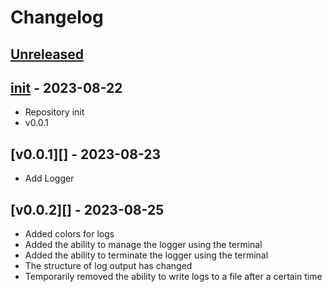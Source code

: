 # Changelog

## [Unreleased][unreleased]

## [init][] - 2023-08-22

- Repository init
- v0.0.1

## [v0.0.1][] - 2023-08-23

- Add Logger

## [v0.0.2][] - 2023-08-25

- Added colors for logs
- Added the ability to manage the logger using the terminal
- Added the ability to terminate the logger using the terminal
- The structure of log output has changed
- Temporarily removed the ability to write logs to a file after a certain time

[unreleased]: https://github.com/astrohelm/workspace/compare/init...HEAD

<!-- [1.1.0]: https://github.com/astrohelm/workspace/releases/tag/v1.1.0
[1.0.0]: https://github.com/astrohelm/workspace/releases/tag/release -->

[init]: https://github.com/astrohelm/astrologger/compare/init